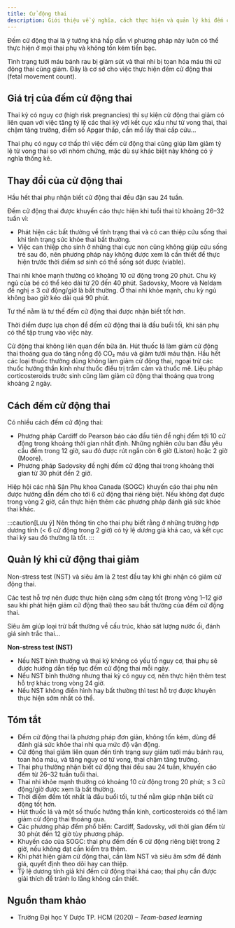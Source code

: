 ```yaml
---
title: Cử động thai
description: Giới thiệu về ý nghĩa, cách thực hiện và quản lý khi đếm cử động thai.
---
```


Đếm cử động thai là ý tưởng khá hấp dẫn vì phương pháp này luôn có thể thực hiện ở mọi thai phụ và không tốn kém tiền bạc.

Tình trạng tưới máu bánh rau bị giảm sút và thai nhi bị toan hóa máu thì cử động thai cũng giảm. Đây là cơ sở cho việc thực hiện đếm cử động thai (fetal movement count).

## Giá trị của đếm cử động thai

Thai kỳ có nguy cơ (high risk pregnancies) thì sự kiện cử động thai giảm có liên quan với việc tăng tỷ lệ các thai kỳ với kết cục xấu như tử vong thai, thai chậm tăng trưởng, điểm số Apgar thấp, cần mổ lấy thai cấp cứu…

Thai phụ có nguy cơ thấp thì việc đếm cử động thai cũng giúp làm giảm tỷ lệ tử vong thai so với nhóm chứng, mặc dù sự khác biệt này không có ý nghĩa thống kê.

## Thay đổi của cử động thai

Hầu hết thai phụ nhận biết cử động thai đều đặn sau 24 tuần.

Đếm cử động thai được khuyến cáo thực hiện khi tuổi thai từ khoảng 26–32 tuần vì:

- Phát hiện các bất thường về tình trạng thai và có can thiệp cứu sống thai khi tình trạng sức khỏe thai bất thường.
- Việc can thiệp cho sinh ở những thai cực non cũng không giúp cứu sống trẻ sau đó, nên phương pháp này không được xem là cần thiết để thực hiện trước thời điểm sơ sinh có thể sống sót được (viable).

Thai nhi khỏe mạnh thường có khoảng 10 cử động trong 20 phút. Chu kỳ ngủ của bé có thể kéo dài từ 20 đến 40 phút. Sadovsky, Moore và Neldam đề nghị ≤ 3 cử động/giờ là bất thường. Ở thai nhi khỏe mạnh, chu kỳ ngủ không bao giờ kéo dài quá 90 phút.

Tư thế nằm là tư thế đếm cử động thai được nhận biết tốt hơn.

Thời điểm được lựa chọn để đếm cử động thai là đầu buổi tối, khi sản phụ có thể tập trung vào việc này.

Cử động thai không liên quan đến bữa ăn. Hút thuốc lá làm giảm cử động thai thoáng qua do tăng nồng độ CO₂ máu và giảm tưới máu thận. Hầu hết các loại thuốc thường dùng không làm giảm cử động thai, ngoại trừ các thuốc hướng thần kinh như thuốc điều trị trầm cảm và thuốc mê. Liệu pháp corticosteroids trước sinh cũng làm giảm cử động thai thoáng qua trong khoảng 2 ngày.

## Cách đếm cử động thai

Có nhiều cách đếm cử động thai:

- Phương pháp Cardiff do Pearson báo cáo đầu tiên đề nghị đếm tới 10 cử động trong khoảng thời gian nhất định. Những nghiên cứu ban đầu yêu cầu đếm trong 12 giờ, sau đó được rút ngắn còn 6 giờ (Liston) hoặc 2 giờ (Moore).
- Phương pháp Sadovsky đề nghị đếm cử động thai trong khoảng thời gian từ 30 phút đến 2 giờ.

Hiệp hội các nhà Sản Phụ khoa Canada (SOGC) khuyến cáo thai phụ nên được hướng dẫn đếm cho tới 6 cử động thai riêng biệt. Nếu không đạt được trong vòng 2 giờ, cần thực hiện thêm các phương pháp đánh giá sức khỏe thai khác.

:::caution[Lưu ý]
Nên thông tin cho thai phụ biết rằng ở những trường hợp dương tính (< 6 cử động trong 2 giờ) có tỷ lệ dương giả khá cao, và kết cục thai kỳ sau đó thường là tốt.
:::

## Quản lý khi cử động thai giảm

Non-stress test (NST) và siêu âm là 2 test đầu tay khi ghi nhận có giảm cử động thai.

Các test hỗ trợ nên được thực hiện càng sớm càng tốt (trong vòng 1–12 giờ sau khi phát hiện giảm cử động thai) theo sau bất thường của đếm cử động thai.

Siêu âm giúp loại trừ bất thường về cấu trúc, khảo sát lượng nước ối, đánh giá sinh trắc thai…

**Non-stress test (NST)**

- Nếu NST bình thường và thai kỳ không có yếu tố nguy cơ, thai phụ sẽ được hướng dẫn tiếp tục đếm cử động thai mỗi ngày.
- Nếu NST bình thường nhưng thai kỳ có nguy cơ, nên thực hiện thêm test hỗ trợ khác trong vòng 24 giờ.
- Nếu NST không điển hình hay bất thường thì test hỗ trợ được khuyên thực hiện sớm nhất có thể.

## Tóm tắt

- Đếm cử động thai là phương pháp đơn giản, không tốn kém, dùng để đánh giá sức khỏe thai nhi qua mức độ vận động.
- Cử động thai giảm liên quan đến tình trạng suy giảm tưới máu bánh rau, toan hóa máu, và tăng nguy cơ tử vong, thai chậm tăng trưởng.
- Thai phụ thường nhận biết cử động thai đều sau 24 tuần, khuyến cáo đếm từ 26–32 tuần tuổi thai.
- Thai nhi khỏe mạnh thường có khoảng 10 cử động trong 20 phút; ≤ 3 cử động/giờ được xem là bất thường.
- Thời điểm đếm tốt nhất là đầu buổi tối, tư thế nằm giúp nhận biết cử động tốt hơn.
- Hút thuốc lá và một số thuốc hướng thần kinh, corticosteroids có thể làm giảm cử động thai thoáng qua.
- Các phương pháp đếm phổ biến: Cardiff, Sadovsky, với thời gian đếm từ 30 phút đến 12 giờ tùy phương pháp.
- Khuyến cáo của SOGC: thai phụ đếm đến 6 cử động riêng biệt trong 2 giờ, nếu không đạt cần kiểm tra thêm.
- Khi phát hiện giảm cử động thai, cần làm NST và siêu âm sớm để đánh giá, quyết định theo dõi hay can thiệp.
- Tỷ lệ dương tính giả khi đếm cử động thai khá cao; thai phụ cần được giải thích để tránh lo lắng không cần thiết.

## Nguồn tham khảo

- Trường Đại học Y Dược TP. HCM (2020) – _Team-based learning_
